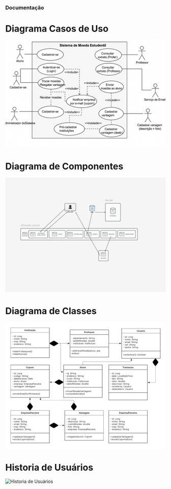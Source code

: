 ### Documentação

# Diagrama Casos de Uso

<img src="./diagrama-casos-de-uso.png" alt="Diagrama casos de uso">

# Diagrama de Componentes

<img src="./diagrama-componentes.jpeg" alt="Diagrama de componentes">

# Diagrama de Classes

<img src="./diagrama-de-classes.pdf" alt="Diagrama de classes">

# Historia de Usuários

<img src="./Historias de Usuário.pdf" alt="Historia de Usuários">
